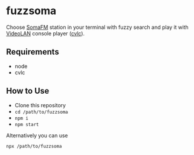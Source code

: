 # fuzzsoma

Choose [SomaFM](https://somafm.com/) station in your terminal with fuzzy search
and play it with [VideoLAN](https://www.videolan.org/vlc/) console player ([cvlc](https://forum.videolan.org/viewtopic.php?t=136094)).

## Requirements

- node
- cvlc

## How to Use

- Clone this repository
- `cd /path/to/fuzzsoma`
- `npm i`
- `npm start`

Alternatively you can use
```
npx /path/to/fuzzsoma
```
